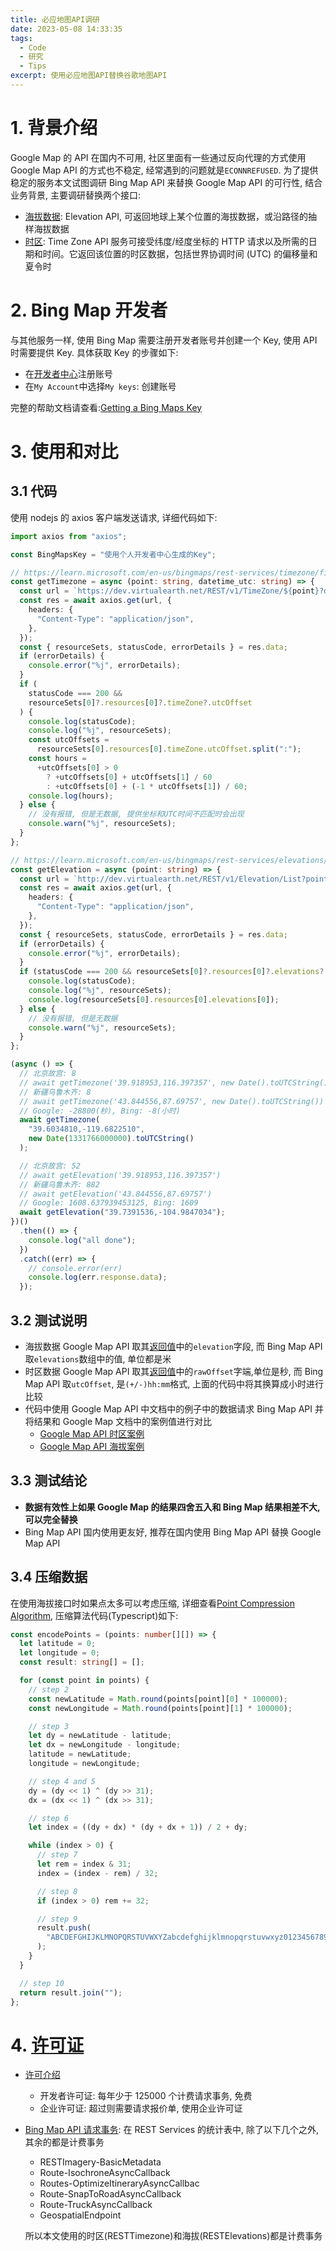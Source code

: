 ```yaml
---
title: 必应地图API调研
date: 2023-05-08 14:33:35
tags:
  - Code
  - 研究
  - Tips
excerpt: 使用必应地图API替换谷歌地图API
---
```


# 1. 背景介绍

Google Map 的 API 在国内不可用, 社区里面有一些通过反向代理的方式使用 Google Map API 的方式也不稳定, 经常遇到的问题就是`ECONNREFUSED`. 为了提供稳定的服务本文试图调研 Bing Map API 来替换 Google Map API 的可行性, 结合业务背景, 主要调研替换两个接口:

- [海拔数据](https://developers.google.com/maps/documentation/elevation/overview?hl=zh-cn): Elevation API, 可返回地球上某个位置的海拔数据，或沿路径的抽样海拔数据
- [时区](https://maps.googleapis.com/maps/api/timezone/json): Time Zone API 服务可接受纬度/经度坐标的 HTTP 请求以及所需的日期和时间。它返回该位置的时区数据，包括世界协调时间 (UTC) 的偏移量和夏令时

# 2. Bing Map 开发者

与其他服务一样, 使用 Bing Map 需要注册开发者账号并创建一个 Key, 使用 API 时需要提供 Key. 具体获取 Key 的步骤如下:

- 在[开发者中心](https://www.bingmapsportal.com/)注册账号
- 在`My Account`中选择`My keys`: 创建账号

完整的帮助文档请查看:[Getting a Bing Maps Key](https://learn.microsoft.com/en-us/bingmaps/getting-started/bing-maps-dev-center-help/getting-a-bing-maps-key)

# 3. 使用和对比

## 3.1 代码

使用 nodejs 的 axios 客户端发送请求, 详细代码如下:

```typescript
import axios from "axios";

const BingMapsKey = "使用个人开发者中心生成的Key";

// https://learn.microsoft.com/en-us/bingmaps/rest-services/timezone/find-time-zone
const getTimezone = async (point: string, datetime_utc: string) => {
  const url = `https://dev.virtualearth.net/REST/v1/TimeZone/${point}?datetime=${datetime_utc}&key=${BingMapsKey}`;
  const res = await axios.get(url, {
    headers: {
      "Content-Type": "application/json",
    },
  });
  const { resourceSets, statusCode, errorDetails } = res.data;
  if (errorDetails) {
    console.error("%j", errorDetails);
  }
  if (
    statusCode === 200 &&
    resourceSets[0]?.resources[0]?.timeZone?.utcOffset
  ) {
    console.log(statusCode);
    console.log("%j", resourceSets);
    const utcOffsets =
      resourceSets[0].resources[0].timeZone.utcOffset.split(":");
    const hours =
      +utcOffsets[0] > 0
        ? +utcOffsets[0] + utcOffsets[1] / 60
        : +utcOffsets[0] + (-1 * utcOffsets[1]) / 60;
    console.log(hours);
  } else {
    // 没有报错, 但是无数据, 提供坐标和UTC时间不匹配时会出现
    console.warn("%j", resourceSets);
  }
};

// https://learn.microsoft.com/en-us/bingmaps/rest-services/elevations/get-elevations
const getElevation = async (point: string) => {
  const url = `http://dev.virtualearth.net/REST/v1/Elevation/List?points=${point}&key=${BingMapsKey}`;
  const res = await axios.get(url, {
    headers: {
      "Content-Type": "application/json",
    },
  });
  const { resourceSets, statusCode, errorDetails } = res.data;
  if (errorDetails) {
    console.error("%j", errorDetails);
  }
  if (statusCode === 200 && resourceSets[0]?.resources[0]?.elevations?.length) {
    console.log(statusCode);
    console.log("%j", resourceSets);
    console.log(resourceSets[0].resources[0].elevations[0]);
  } else {
    // 没有报错, 但是无数据
    console.warn("%j", resourceSets);
  }
};

(async () => {
  // 北京故宫: 8
  // await getTimezone('39.918953,116.397357', new Date().toUTCString())
  // 新疆乌鲁木齐: 8
  // await getTimezone('43.844556,87.69757', new Date().toUTCString())
  // Google: -28800(秒), Bing: -8(小时)
  await getTimezone(
    "39.6034810,-119.6822510",
    new Date(1331766000000).toUTCString()
  );

  // 北京故宫: 52
  // await getElevation('39.918953,116.397357')
  // 新疆乌鲁木齐: 882
  // await getElevation('43.844556,87.69757')
  // Google: 1608.637939453125, Bing: 1609
  await getElevation("39.7391536,-104.9847034");
})()
  .then(() => {
    console.log("all done");
  })
  .catch((err) => {
    // console.error(err)
    console.log(err.response.data);
  });
```

## 3.2 测试说明

- 海拔数据 Google Map API 取其[返回值](https://developers.google.com/maps/documentation/elevation/start?hl=zh-cn#sample-request)中的`elevation`字段, 而 Bing Map API 取`elevations`数组中的值, 单位都是米
- 时区数据 Google Map API 取其[返回值](https://developers.google.com/maps/documentation/timezone/requests-timezone?hl=zh-cn#TimeZoneResponse)中的`rawOffset`字端,单位是秒, 而 Bing Map API 取`utcOffset`, 是`(+/-)hh:mm`格式, 上面的代码中将其换算成小时进行比较
- 代码中使用 Google Map API 中文档中的例子中的数据请求 Bing Map API 并将结果和 Google Map 文档中的案例值进行对比
  - [Google Map API 时区案例](https://developers.google.com/maps/documentation/timezone/requests-timezone?hl=zh-cn#TimeZoneResponse)
  - [Google Map API 海拔案例](https://developers.google.com/maps/documentation/elevation/start?hl=zh-cn#sample-request)

## 3.3 测试结论

- **数据有效性上如果 Google Map 的结果四舍五入和 Bing Map 结果相差不大, 可以完全替换**
- Bing Map API 国内使用更友好, 推荐在国内使用 Bing Map API 替换 Google Map API

## 3.4 压缩数据

在使用海拔接口时如果点太多可以考虑压缩, 详细查看[Point Compression Algorithm,](https://learn.microsoft.com/en-us/bingmaps/rest-services/elevations/point-compression-algorithm) 压缩算法代码(Typescript)如下:

```typescript
const encodePoints = (points: number[][]) => {
  let latitude = 0;
  let longitude = 0;
  const result: string[] = [];

  for (const point in points) {
    // step 2
    const newLatitude = Math.round(points[point][0] * 100000);
    const newLongitude = Math.round(points[point][1] * 100000);

    // step 3
    let dy = newLatitude - latitude;
    let dx = newLongitude - longitude;
    latitude = newLatitude;
    longitude = newLongitude;

    // step 4 and 5
    dy = (dy << 1) ^ (dy >> 31);
    dx = (dx << 1) ^ (dx >> 31);

    // step 6
    let index = ((dy + dx) * (dy + dx + 1)) / 2 + dy;

    while (index > 0) {
      // step 7
      let rem = index & 31;
      index = (index - rem) / 32;

      // step 8
      if (index > 0) rem += 32;

      // step 9
      result.push(
        "ABCDEFGHIJKLMNOPQRSTUVWXYZabcdefghijklmnopqrstuvwxyz0123456789_-"[rem]
      );
    }
  }

  // step 10
  return result.join("");
};
```

# 4. [许可证](https://www.microsoft.com/en-us/maps/licensing/licensing-options/)

- [许可介绍](https://www.microsoft.com/en-us/maps/licensing/licensing-options/)

  - 开发者许可证: 每年少于 125000 个计费请求事务, 免费
  - 企业许可证: 超过则需要请求报价单, 使用企业许可证

- [Bing Map API 请求事务](https://learn.microsoft.com/en-us/bingmaps/getting-started/bing-maps-dev-center-help/understanding-bing-maps-transactions#bing-maps-transactions-by-api): 在 REST Services 的统计表中, 除了以下几个之外, 其余的都是计费事务

  - RESTImagery-BasicMetadata
  - Route-IsochroneAsyncCallback
  - Routes-OptimizeItineraryAsyncCallbac
  - Route-SnapToRoadAsyncCallback
  - Route-TruckAsyncCallback
  - GeospatialEndpoint

  所以本文使用的时区(RESTTimezone)和海拔(RESTElevations)都是计费事务
